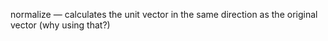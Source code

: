 normalize — calculates the unit vector in the same direction as the original vector
(why using that?)
